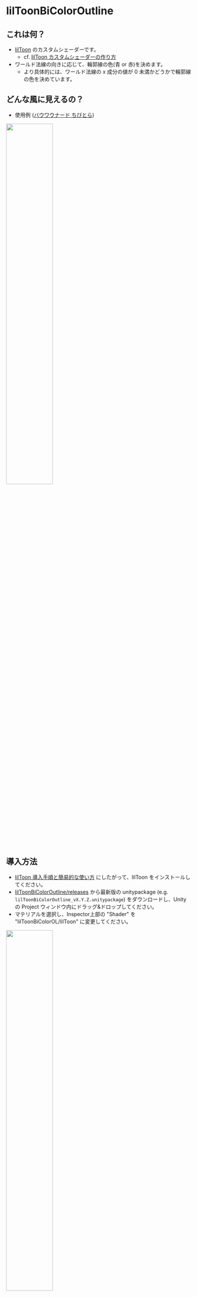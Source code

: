 # lilToonBiColorOutline

## これは何？

- [lilToon](https://lilxyzw.github.io/lilToon/ja_JP/) のカスタムシェーダーです。
  - cf. [lilToon カスタムシェーダーの作り方](https://lilxyzw.github.io/lilToon/ja_JP/dev/custom_shader.html)
- ワールド法線の向きに応じて、輪郭線の色(青 or 赤)を決めます。
  - より具体的には、ワールド法線の x 成分の値が 0 未満かどうかで輪郭線の色を決めています。
 
## どんな風に見えるの？

- 使用例 ([バウワウナード ちびとら](https://booth.pm/ja/items/4595348))

<image src="https://github.com/user-attachments/assets/29371231-fc37-40db-955e-41f609b51345" width="50%" />

## 導入方法

- [lilToon 導入手順と簡易的な使い方](https://lilxyzw.github.io/lilToon/ja_JP/first.html#%E5%B0%8E%E5%85%A5%E6%89%8B%E9%A0%86%E3%81%A8%E7%B0%A1%E6%98%93%E7%9A%84%E3%81%AA%E4%BD%BF%E3%81%84%E6%96%B9) にしたがって、lilToon をインストールしてください。
- [lilToonBiColorOutline/releases](https://github.com/siiru3/lilToonBiColorOutline/releases) から最新版の unitypackage (e.g. `lilToonBiColorOutline_vX.Y.Z.unitypackage`) をダウンロードし、Unity の Project ウィンドウ内にドラッグ&ドロップしてください。
- マテリアルを選択し、Inspector上部の "Shader" を "lilToonBiColorOL/lilToon" に変更してください。

<image src="https://github.com/user-attachments/assets/30df15ad-1df0-4b87-967f-f045d06a2070" width="50%" />

- "輪郭線設定" から "輪郭線" のチェックボックスにチェックを入れてください。（輪郭線の太さも変更可能です。）

## 注意点

- "輪郭線設定"の"色"の項目で指定した色は反映されません。

## ライセンス

- MIT License
  - 詳細は[こちら](https://github.com/siiru3/lilToonBiColorOutline/blob/main/LICENSE)をご確認ください。

